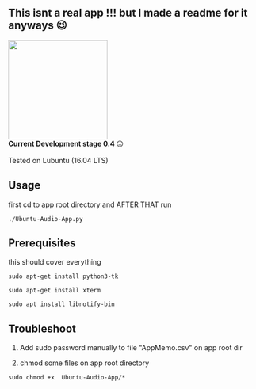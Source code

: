 ## This isnt a real app !!! but I made a readme for it anyways 😉
<img src="https://drive.google.com/uc?id=1dZ4ZPrwCtNvj5mPGV1OACUt4DAI4EVBK" width="auto" height="200"/>
<br>
 <strong>Current Development stage 0.4 </strong> 😔
<br>
<br>
Tested on Lubuntu (16.04 LTS)
<br>

## Usage

first cd to app root directory and AFTER THAT run
```
./Ubuntu-Audio-App.py
```

## Prerequisites

this should cover everything
```
sudo apt-get install python3-tk
```
```
sudo apt-get install xterm
```
```
sudo apt install libnotify-bin
```

## Troubleshoot

1) Add sudo password manually to file "AppMemo.csv" on app root dir

2) chmod some files on app root directory
```
sudo chmod +x  Ubuntu-Audio-App/*
```

